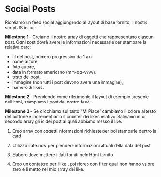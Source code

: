 #  Social Posts 


Ricreiamo un feed social aggiungendo al layout di base fornito, il nostro script JS in cui:

**Milestone 1** - Creiamo il nostro array di oggetti che rappresentano ciascun post.
Ogni post dovrà avere le informazioni necessarie per stampare la relativa card:
- id del post, numero progressivo da 1 a n
- nome autore,
- foto autore,
- data in formato americano (mm-gg-yyyy),
- testo del post,
- immagine (non tutti i post devono avere una immagine),
- numero di likes.

**Milestone 2** - Prendendo come riferimento il layout di esempio presente nell’html, stampiamo i post del nostro feed.

**Milestone 3** - Se clicchiamo sul tasto “Mi Piace” cambiamo il colore al testo del bottone e incrementiamo il counter dei likes relativo.
Salviamo in un secondo array gli id dei post ai quali abbiamo messo il like.

1. Creo array con oggetti informazioni richieste per poi stamparle dentro la card

2. Utilizzo date.now per prendere informazioni attuali della data del post

3. Elaboro dove mettere i dati forniti neln Html fornito 

4. Creo un contatore per i like , poi ricreo con filter quali non hanno valore zero e li metto nel mio array dei like.